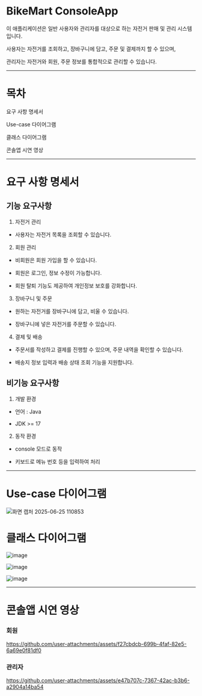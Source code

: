 # BikeMart ConsoleApp

이 애플리케이션은 일반 사용자와 관리자를 대상으로 하는 자전거 판매 및 관리 시스템입니다.

사용자는 자전거를 조회하고, 장바구니에 담고, 주문 및 결제까지 할 수 있으며, 

관리자는 자전거와 회원, 주문 정보를 통합적으로 관리할 수 있습니다.

---
# 목차

요구 사항 명세서

Use-case 다이어그램

클래스 다이어그램

콘솔앱 시연 영상

---

# 요구 사항 명세서

## 기능 요구사항

1. 자전거 관리

- 사용자는 자전거 목록을 조회할 수 있습니다.

2. 회원 관리

- 비회원은 회원 가입을 할 수 있습니다.

- 회원은 로그인, 정보 수정이 가능합니다.

- 회원 탈퇴 기능도 제공하여 개인정보 보호를 강화합니다.

3. 장바구니 및 주문

- 원하는 자전거를 장바구니에 담고, 비울 수 있습니다.

- 장바구니에 넣은 자전거를 주문할 수 있습니다.

4. 결제 및 배송

- 주문서를 작성하고 결제를 진행할 수 있으며, 주문 내역을 확인할 수 있습니다.

- 배송지 정보 입력과 배송 상태 조회 기능을 지원합니다.

## 비기능 요구사항

1. 개발 환경

- 언어 : Java

- JDK >= 17

2. 동작 환경

- console 모드로 동작

- 키보드로 메뉴 번호 등을 입력하여 처리

---

# Use-case 다이어그램

![화면 캡처 2025-06-25 110853](https://github.com/user-attachments/assets/67cdbc62-5d6c-4617-8d02-049665521626)

# 클래스 다이어그램

![image](https://github.com/user-attachments/assets/bf88af0e-0231-4d50-a988-010c1428c55c)

![image](https://github.com/user-attachments/assets/5602dd1f-ebfb-47f5-9cf6-0bc42ab921b3)

![image](https://github.com/user-attachments/assets/818b86c2-1ac9-4c67-899f-58a1722f5d69)

---

# 콘솔앱 시연 영상

### 회원

https://github.com/user-attachments/assets/f27cbdcb-699b-4faf-82e5-6a69e0f81df0

### 관리자

https://github.com/user-attachments/assets/e47b707c-7367-42ac-b3b6-a2904a14ba54

